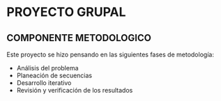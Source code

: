 # PROYECTO GRUPAL
## COMPONENTE METODOLOGICO

Este proyecto se hizo pensando en las siguientes fases de metodología:
- Análisis del problema
- Planeación de secuencias 
- Desarrollo iterativo
- Revisión y verificación de los resultados